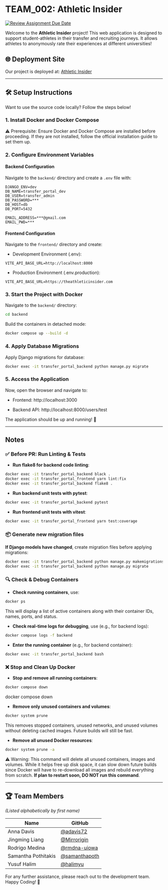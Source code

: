 # TEAM_002: Athletic Insider
[![Review Assignment Due Date](https://classroom.github.com/assets/deadline-readme-button-22041afd0340ce965d47ae6ef1cefeee28c7c493a6346c4f15d667ab976d596c.svg)](https://classroom.github.com/a/4tPelvOm)

Welcome to the **Athletic Insider** project! This web application is designed to support student-athletes in their transfer and recruiting journeys. It allows athletes to anonymously rate their experiences at different universities!

## 🌐 Deployment Site
Our project is deployed at: [Athletic Insider](https://theathleticinsider.com/)

---

## 🛠️ Setup Instructions

Want to use the source code locally? Follow the steps below!

### 1. Install Docker and Docker Compose

⚠️ Prerequisite: Ensure Docker and Docker Compose are installed before proceeding. If they are not installed, follow the official installation guide to set them up.

### 2. Configure Environment Variables

#### Backend Configuration
Navigate to the `backend/` directory and create a `.env` file with:

```plaintext
DJANGO_ENV=dev
DB_NAME=transfer_portal_dev
DB_USER=transfer_admin
DB_PASSWORD=***
DB_HOST=db
DB_PORT=5432

EMAIL_ADDRESS=***@gmail.com 
EMAIL_PWD=***
```
#### Frontend Configuration
Navigate to the `frontend/` directory and create:

- Development Environment (.env):

```plaintext
VITE_API_BASE_URL=http://localhost:8000
```

- Production Environment (.env.production):

```plaintext
VITE_API_BASE_URL=https://theathleticinsider.com
```
### 3. Start the Project with Docker

Navigate to the `backend/` directory:

```bash
cd backend
```

Build the containers in detached mode:

```bash
docker compose up --build -d
```

### 4. Apply Database Migrations

Apply Django migrations for database:

```bash
docker exec -it transfer_portal_backend python manage.py migrate
```

### 5. Access the Application

Now, open the browser and navigate to:

- Frontend: http://localhost:3000

- Backend API: http://localhost:8000/users/test

The application should be up and running! 🚀

---

## Notes

### ✅ Before PR: Run Linting & Tests

- **Run flake8 for backend code linting**:
```bash
docker exec -it transfer_portal_backend black .
docker exec -it transfer_portal_frontend yarn lint:fix
docker exec -it transfer_portal_backend flake8 .
```

- **Run backend unit tests with pytest**:
```bash
docker exec -it transfer_portal_backend pytest
```

- **Run frontend unit tests with vitest**:
```bash
docker exec -it transfer_portal_frontend yarn test:coverage
```

### 📦 Generate new migration files

**If Django models have changed**, create migration files before applying migrations:

```bash
docker exec -it transfer_portal_backend python manage.py makemigrations
docker exec -it transfer_portal_backend python manage.py migrate
```

### 🔍 Check & Debug Containers

- **Check running containers**, use:

```bash
docker ps
```
This will display a list of active containers along with their container IDs, names, ports, and status.

- **Check real-time logs for debugging**, use (e.g., for backend logs):

```bash
docker compose logs -f backend
```

- **Enter the running container** (e.g., for backend container):

```bash
docker exec -it transfer_portal_backend bash
```

### ❌ Stop and Clean Up Docker

- **Stop and remove all running containers**:

```bash
docker compose down
```
docker compose down

- **Remove only unused containers and volumes**:

```bash
docker system prune
```

This removes stopped containers, unused networks, and unused volumes without deleting cached images. Future builds will still be fast.

- **Remove all unused Docker resources**:

```bash
docker system prune -a
```
⚠️ Warning: This command will delete all unused containers, images and volumes. While it helps free up disk space, it can slow down future builds since Docker will have to re-download all images and rebuild everything from scratch. **If plan to restart soon, DO NOT run this command**.

---
## 🏆 Team Members  

*(Listed alphabetically by first name)*  

| Name | GitHub |
|------|--------|
| Anna Davis | [@adavis72](https://github.com/adavis72) |
| Jingming Liang | [@Mirrorigin](https://github.com/Mirrorigin) |
| Rodrigo Medina | [@rmdna-uiowa](https://github.com/rmdna-uiowa) |
| Samantha Pothitakis | [@samanthapoth](https://github.com/samanthapoth) |
| Yusuf Halim | [@halimyu](https://github.com/halimyu) |

For any further assistance, please reach out to the development team. Happy Coding! 🎉
